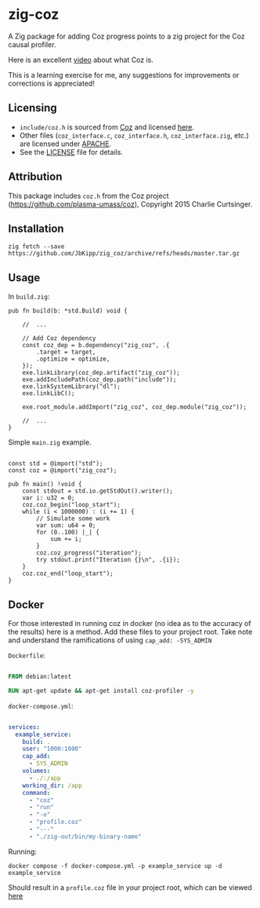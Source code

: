 # zig-coz

A Zig package for adding Coz progress points to a zig project for the Coz causal profiler.

Here is an excellent [video](https://www.youtube.com/watch?app=desktop&v=r-TLSBdHe1A) about what Coz is.

This is a learning exercise for me, any suggestions for improvements or corrections is appreciated!

## Licensing

- `include/coz.h` is sourced from [Coz](https://github.com/plasma-umass/coz) and licensed [here](https://github.com/plasma-umass/coz/blob/master/LICENSE.md).
- Other files (`coz_interface.c`, `coz_interface.h`, `coz_interface.zig`, etc.) are licensed under [APACHE](https://www.apache.org/licenses/LICENSE-2.0).
- See the [LICENSE](LICENSE-APACHE) file for details.

## Attribution

This package includes `coz.h` from the Coz project (https://github.com/plasma-umass/coz), Copyright 2015 Charlie Curtsinger.

## Installation

```shell
zig fetch --save https://github.com/JbKipp/zig_coz/archive/refs/heads/master.tar.gz
```

## Usage

In `build.zig`:
```zig
pub fn build(b: *std.Build) void {
    
    //  ...

    // Add Coz dependency
    const coz_dep = b.dependency("zig_coz", .{
        .target = target,
        .optimize = optimize,
    });
    exe.linkLibrary(coz_dep.artifact("zig_coz"));
    exe.addIncludePath(coz_dep.path("include"));
    exe.linkSystemLibrary("dl");
    exe.linkLibC();

    exe.root_module.addImport("zig_coz", coz_dep.module("zig_coz"));
    
    //  ...
}

```

Simple `main.zig` example.

```zig

const std = @import("std");
const coz = @import("zig_coz");

pub fn main() !void {
    const stdout = std.io.getStdOut().writer();
    var i: u32 = 0;
    coz.coz_begin("loop_start");
    while (i < 1000000) : (i += 1) {
        // Simulate some work
        var sum: u64 = 0;
        for (0..100) |_| {
            sum += i;
        }
        coz.coz_progress("iteration");
        try stdout.print("Iteration {}\n", .{i});
    }
    coz.coz_end("loop_start");
}
```

## Docker

For those interested in running coz in docker (no idea as to the accuracy of the results) here is a method. Add these files
to your project root. Take note and understand the ramifications of using `cap_add: -SYS_ADMIN`

`Dockerfile`:

```dockerfile

FROM debian:latest

RUN apt-get update && apt-get install coz-profiler -y

```

`docker-compose.yml`:
```yaml

services:
  example_service:
    build: .
    user: "1000:1000"
    cap_add:
      - SYS_ADMIN
    volumes:
      - ./:/app
    working_dir: /app
    command:
      - "coz"
      - "run"
      - "-o"
      - "profile.coz"
      - "---"
      - "./zig-out/bin/my-binary-name"
```

Running:

```shell
docker compose -f docker-compose.yml -p example_service up -d example_service
```

Should result in a `profile.coz` file in your project root, which can be viewed [here](https://plasma-umass.org/coz/)